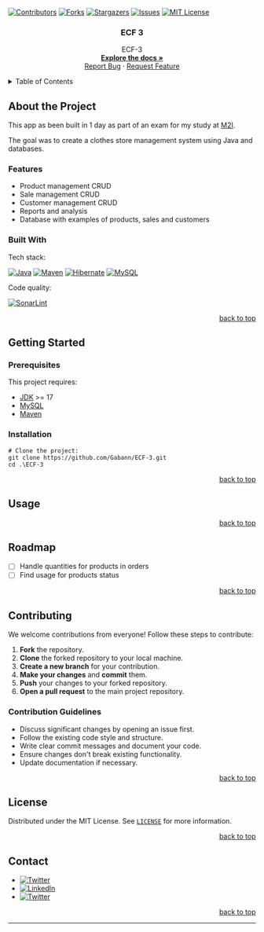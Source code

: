 <!--suppress ALL, HtmlUnknownAnchorTarget -->
<a id="readme-top"></a>

[![Contributors][contributors-shield]][contributors-url]
[![Forks][forks-shield]][forks-url]
[![Stargazers][stars-shield]][stars-url]
[![Issues][issues-shield]][issues-url]
[![MIT License][license-shield]][license-url]

<h3 align="center">ECF 3</h3>



<div align="center">
  <p>
    ECF-3
    <br />
    <a href="https://github.com/Gabann/ECF-3/tree/69091fd8c1a8b580d59ac3888c192f47f9ec7ae2/documentation"><strong>Explore the docs »</strong></a>
    <br />
    <a href="https://github.com/gabann/ECF-3/issues">Report Bug</a>
    ·
    <a href="https://github.com/gabann/ECF-3/issues">Request Feature</a>
  </p>
</div>



<!-- TABLE OF CONTENTS -->
<details>
  <summary>Table of Contents</summary>
  <ol>
    <li>
      <a href="#about-the-project">About The Project</a>
      <ul>
        <li><a href="#built-with">Built With</a></li>
      </ul>
    </li>
    <li>
      <a href="#getting-started">Getting Started</a>
      <ul>
        <li><a href="#prerequisites">Prerequisites</a></li>
        <li><a href="#installation">Installation</a></li>
      </ul>
    </li>
    <li><a href="#usage">Usage</a></li>
    <li><a href="#preview">Preview</a></li>
    <li><a href="#roadmap">Roadmap</a></li>
    <li><a href="#contributing">Contributing</a></li>
    <li><a href="#license">License</a></li>
    <li><a href="#contact">Contact</a></li>
  </ol>
</details>

<!-- ABOUT THE PROJECT -->

## About the Project

This app as been built in 1 day as part of an exam for my study at [M2I](https://www.m2iformation.fr/).

The goal was to create a clothes store management system using Java and databases.

### Features

- Product management CRUD
- Sale management CRUD
- Customer management CRUD
- Reports and analysis
- Database with examples of products, sales and customers

### Built With

Tech stack:

[![Java][JavaBadge]][JavaUrl]
[![Maven][MavenBadge]][MavenUrl]
[![Hibernate][HibernateBadge]][HibernateUrl]
[![MySQL][MySQLBadge]][MySQLUrl]

Code quality:

[![SonarLint][SonarLintBadge]][SonarLintUrl]

<div align="right"><a href="#readme-top">back to top</a></div>



<!-- GETTING STARTED -->

## Getting Started

### Prerequisites

This project requires:

- [JDK](https://www.oracle.com/java/technologies/downloads/) >= 17
- [MySQL](https://www.mysql.com/)
- [Maven](https://maven.apache.org/)

### Installation

```
# Clone the project:
git clone https://github.com/Gabann/ECF-3.git
cd .\ECF-3
```

<div align="right"><a href="#readme-top">back to top</a></div>



<!-- USAGE EXAMPLES -->

## Usage

<div align="right"><a href="#readme-top">back to top</a></div>

## Roadmap

- [ ] Handle quantities for products in orders
- [ ] Find usage for products status

<div align="right"><a href="#readme-top">back to top</a></div>



<!-- CONTRIBUTING -->

## Contributing

We welcome contributions from everyone! Follow these steps to contribute:

1. **Fork** the repository.
2. **Clone** the forked repository to your local machine.
3. **Create a new branch** for your contribution.
4. **Make your changes** and **commit** them.
5. **Push** your changes to your forked repository.
6. **Open a pull request** to the main project repository.

### Contribution Guidelines

- Discuss significant changes by opening an issue first.
- Follow the existing code style and structure.
- Write clear commit messages and document your code.
- Ensure changes don't break existing functionality.
- Update documentation if necessary.

<div align="right"><a href="#readme-top">back to top</a></div>

<!-- LICENSE -->

## License

Distributed under the MIT License. See [`LICENSE`](https://github.com/Gabann/ECF-3/blob/master/LICENSE) for more information.

<div align="right"><a href="#readme-top">back to top</a></div>



<!-- CONTACT -->

## Contact

- [![Twitter][gmail-shield]][gmail-url]
- [![LinkedIn][linkedin-shield]][linkedin-url]
- [![Twitter][twitter-shield]][twitter-url]

<div align="right"><a href="#readme-top">back to top</a></div>


---------------------------------------------------------------


[repo-link]: https://github.com/Gabann/ECF-3

[contributors-shield]: https://img.shields.io/github/contributors/gabann/ECF-3.svg?style=for-the-badge

[contributors-url]: https://github.com/gabann/ECF-3/graphs/contributors

[forks-shield]: https://img.shields.io/github/forks/gabann/ECF-3.svg?style=for-the-badge

[forks-url]: https://github.com/gabann/ECF-3/network/members

[stars-shield]: https://img.shields.io/github/stars/gabann/ECF-3.svg?style=for-the-badge

[stars-url]: https://github.com/gabann/ECF-3/stargazers

[issues-shield]: https://img.shields.io/github/issues/gabann/ECF-3.svg?style=for-the-badge

[issues-url]: https://github.com/gabann/ECF-3/issues

[license-shield]: https://img.shields.io/github/license/gabann/ECF-3.svg?style=for-the-badge

[license-url]: https://github.com/gabann/ECF-3/blob/master/LICENSE

[linkedin-shield]: https://img.shields.io/badge/-LinkedIn-black.svg?style=for-the-badge&logo=linkedin&colorB=555

[linkedin-url]: https://linkedin.com/in/linkedin_username

[twitter-shield]: https://img.shields.io/badge/Twitter-1DA1F2?style=for-the-badge&logo=twitter&logoColor=white

[twitter-url]: https://twitter.com/gabandev

[gmail-shield]: https://img.shields.io/badge/Gmail-EA4335.svg?style=for-the-badge&logo=Gmail&logoColor=white

[gmail-url]: mailto:gabin.deboulogne@gmail.com

[JavaBadge]: https://img.shields.io/badge/Java-ED8B00?style=for-the-badge&logo=java&logoColor=white

[JavaUrl]: https://www.java.com/

[HibernateBadge]: https://img.shields.io/badge/Hibernate-59666C?style=for-the-badge&logo=hibernate&logoColor=white

[HibernateUrl]: https://hibernate.org/

[MySQLBadge]: https://img.shields.io/badge/MySQL-00000F?style=for-the-badge&logo=mysql&logoColor=white

[MySQLUrl]: https://www.mysql.com/

[SonarLintBadge]: https://img.shields.io/badge/SonarLint-CB2029?logo=sonarlint&logoColor=white&style=for-the-badge

[SonarLintUrl]: https://www.sonarlint.org/

[MavenBadge]: https://img.shields.io/badge/Maven-C71A36?style=for-the-badge&logo=apache-maven&logoColor=white

[MavenUrl]: https://maven.apache.org/
